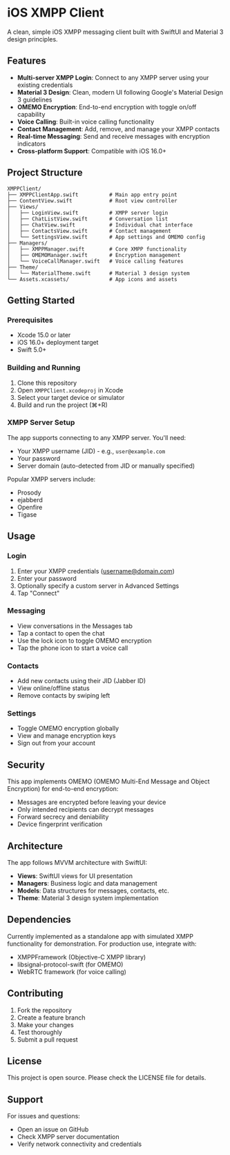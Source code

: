 # iOS XMPP Client

A clean, simple iOS XMPP messaging client built with SwiftUI and Material 3 design principles.

## Features

- **Multi-server XMPP Login**: Connect to any XMPP server using your existing credentials
- **Material 3 Design**: Clean, modern UI following Google's Material Design 3 guidelines
- **OMEMO Encryption**: End-to-end encryption with toggle on/off capability
- **Voice Calling**: Built-in voice calling functionality
- **Contact Management**: Add, remove, and manage your XMPP contacts
- **Real-time Messaging**: Send and receive messages with encryption indicators
- **Cross-platform Support**: Compatible with iOS 16.0+

## Project Structure

```
XMPPClient/
├── XMPPClientApp.swift          # Main app entry point
├── ContentView.swift            # Root view controller
├── Views/
│   ├── LoginView.swift          # XMPP server login
│   ├── ChatListView.swift       # Conversation list
│   ├── ChatView.swift           # Individual chat interface
│   ├── ContactsView.swift       # Contact management
│   └── SettingsView.swift       # App settings and OMEMO config
├── Managers/
│   ├── XMPPManager.swift        # Core XMPP functionality
│   ├── OMEMOManager.swift       # Encryption management
│   └── VoiceCallManager.swift   # Voice calling features
├── Theme/
│   └── MaterialTheme.swift      # Material 3 design system
└── Assets.xcassets/             # App icons and assets
```

## Getting Started

### Prerequisites

- Xcode 15.0 or later
- iOS 16.0+ deployment target
- Swift 5.0+

### Building and Running

1. Clone this repository
2. Open `XMPPClient.xcodeproj` in Xcode
3. Select your target device or simulator
4. Build and run the project (⌘+R)

### XMPP Server Setup

The app supports connecting to any XMPP server. You'll need:
- Your XMPP username (JID) - e.g., `user@example.com`
- Your password
- Server domain (auto-detected from JID or manually specified)

Popular XMPP servers include:
- Prosody
- ejabberd
- Openfire
- Tigase

## Usage

### Login
1. Enter your XMPP credentials (username@domain.com)
2. Enter your password
3. Optionally specify a custom server in Advanced Settings
4. Tap "Connect"

### Messaging
- View conversations in the Messages tab
- Tap a contact to open the chat
- Use the lock icon to toggle OMEMO encryption
- Tap the phone icon to start a voice call

### Contacts
- Add new contacts using their JID (Jabber ID)
- View online/offline status
- Remove contacts by swiping left

### Settings
- Toggle OMEMO encryption globally
- View and manage encryption keys
- Sign out from your account

## Security

This app implements OMEMO (OMEMO Multi-End Message and Object Encryption) for end-to-end encryption:
- Messages are encrypted before leaving your device
- Only intended recipients can decrypt messages
- Forward secrecy and deniability
- Device fingerprint verification

## Architecture

The app follows MVVM architecture with SwiftUI:
- **Views**: SwiftUI views for UI presentation
- **Managers**: Business logic and data management
- **Models**: Data structures for messages, contacts, etc.
- **Theme**: Material 3 design system implementation

## Dependencies

Currently implemented as a standalone app with simulated XMPP functionality for demonstration. For production use, integrate with:
- XMPPFramework (Objective-C XMPP library)
- libsignal-protocol-swift (for OMEMO)
- WebRTC framework (for voice calling)

## Contributing

1. Fork the repository
2. Create a feature branch
3. Make your changes
4. Test thoroughly
5. Submit a pull request

## License

This project is open source. Please check the LICENSE file for details.

## Support

For issues and questions:
- Open an issue on GitHub
- Check XMPP server documentation
- Verify network connectivity and credentials
